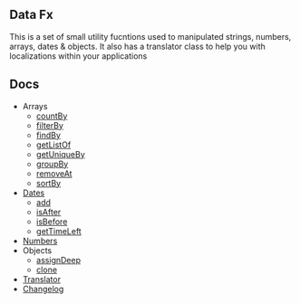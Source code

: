 ## Data Fx

This is a set of small utility fucntions used to manipulated strings, numbers, arrays, dates & objects. It also has a translator class to help you with localizations within your applications

## Docs

- Arrays
  - [countBy](./docs/v0.1.0/arrays/countBy.md#countBy)
  - [filterBy](./docs/v0.1.0/arrays/filterBy.md#filterBy)
  - [findBy](./docs/v0.1.0/arrays/findBy.md#findBy)
  - [getListOf](./docs/v0.1.0/arrays/getListOf.md#getListOf)
  - [getUniqueBy](./docs/v0.1.0/arrays/getUniqueBy.md#getUniqueBy)
  - [groupBy](./docs/v0.1.0/arrays/groupBy.md#groupBy)
  - [removeAt](./docs/v0.1.0/arrays/removeAt.md#removeAt)
  - [sortBy](./docs/v0.1.0/arrays/sortBy.md#sortby)
- [Dates](./docs/v0.1.0/dates/index.md#supported-units)
  - [add](./docs/v0.1.0/dates/index.md#add)
  - [isAfter](./docs/v0.1.0/dates/index.md#isafter)
  - [isBefore](./docs/v0.1.0/dates/index.md#isbefore)
  - [getTimeLeft](./docs/v0.1.0/dates/getTimeLeft.md#get-time-left)
- [Numbers](./docs/v0.1.0/numbers.md)
- Objects
  - [assignDeep](./docs/v0.1.0/objects/assignDeep.md#assigndeep)
  - [clone](./docs/v0.1.0/objects/clone.md#clone)
- [Translator](./docs/v0.1.0/translator.md#translator)
- [Changelog](./docs/v0.1.0/CHANGELOG.md#changelog)
